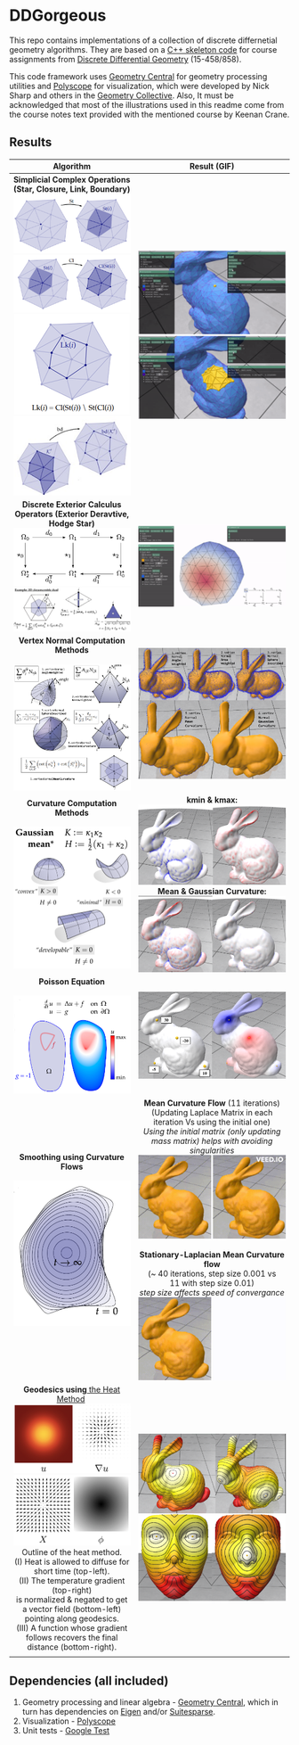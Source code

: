 # DDGorgeous

This repo contains implementations of a collection of discrete differnetial geometry algorithms. They are based on a [C++ skeleton code](https://github.com/GeometryCollective/ddg-exercises) for course assignments from [Discrete Differential Geometry](https://brickisland.net/DDGSpring2020/) (15-458/858).

This code framework uses [Geometry Central](https://github.com/nmwsharp/geometry-central) for geometry processing utilities and [Polyscope](https://github.com/nmwsharp/polyscope) for visualization, which were developed by Nick Sharp and others in the [Geometry Collective](http://geometry.cs.cmu.edu/). Also, It must be acknowledged that most of the illustrations used in this readme come from the course notes text provided with the mentioned course by Keenan Crane.

## Results

|                                                                                                                                                                                                                                                                     Algorithm                                                                                                                                                                                                                                                                     |                                                                                                                                                                                                                                              Result (GIF)                                                                                                                                                                                                                                              |
| :-----------------------------------------------------------------------------------------------------------------------------------------------------------------------------------------------------------------------------------------------------------------------------------------------------------------------------------------------------------------------------------------------------------------------------------------------------------------------------------------------------------------------------------------------: | :-----------------------------------------------------------------------------------------------------------------------------------------------------------------------------------------------------------------------------------------------------------------------------------------------------------------------------------------------------------------------------------------------------------------------------------------------------------------------------------------------------: |
|                                                                                                                                                  **Simplicial Complex Operations (Star, Closure, Link, Boundary)**<br />![img](image/README/1650891275357.png)<br />![img](image/README/1650891304489.png)<br />![img](image/README/1650891320023.png)<br />![img](image/README/1650891245290.png)                                                                                                                                                  |                                                                                                                                                                                                             ![img](image/README/1650890503193.png)<br />![img](image/README/1650890508006.png)                                                                                                                                                                                                             |
|                                                                                                                                                                                        **Discrete Exterior Calculus Operators (Exterior Deravtive, Hodge Star)**<br />![img](image/README/1650891936774.png)<br />![img](image/README/1650891955530.png)                                                                                                                                                                                        |                                                                                                                                                                                                                                  ![img](image/README/1650902675076.png)                                                                                                                                                                                                                                  |
|                                                                                                                                                                                                                       **Vertex Normal Computation Methods<br /><br />![1676067070587](image/README/1676067070587.png)**                                                                                                                                                                                                                       |                                                                                                                                                                                                                             ![1676072347255](image/README/1676072347255.png)                                                                                                                                                                                                                             |
|                                                                                                                                                                                                                         **Curvature Computation Methods<br /><br />![1676070772224](image/README/1676070772224.png)**                                                                                                                                                                                                                         |                                                                                                                                                                **kmin & kmax:**<br />![1676070259394](image/README/1676070259394.png)<br />**Mean & Gaussian Curvature:**<br />![1676070266904](image/README/1676070266904.png)                                                                                                                                                                |
|                                                                                                                                                                                                                               **Poisson Equation<br /><br />![1676147668933](image/README/1676147668933.png)**                                                                                                                                                                                                                               |                                                                                                                                                                                                                             ![1676148797658](image/README/1676148797658.png)                                                                                                                                                                                                                             |
|                                                                                                                                                                                                                        **Smoothing using Curvature Flows<br /><br />![1676147729135](image/README/1676147729135.png)**                                                                                                                                                                                                                        | **Mean Curvature Flow** (11 iterations)<br />(Updating Laplace Matrix in each iteration Vs using the initial one)<br />*Using the initial matrix (only updating mass matrix) helps with avoiding singularities*<br />![flow1](image/README/meancurvature1.gif)<br /><br />**Stationary-Laplacian Mean Curvature flow**<br />(~ 40 iterations, step size 0.001 vs 11 with step size 0.01)<br />*step size affects speed of convergance*<br />![flow2](image/README/meancurvature2.gif) |
| **Geodesics using**[ the Heat Method](https://www.cs.cmu.edu/~kmcrane/Projects/HeatMethod/) <br />![1676071513876](image/README/1676071513876.png)<br />![1676071566899](image/README/1676071566899.png)<br />Outline of the heat method. <br />(I) Heat is allowed to diffuse for short time (top-left). <br />(II) The temperature gradient (top-right) <br />is normalized & negated to get a vector field (bottom-left) pointing along geodesics. <br />(III) A function whose gradient follows recovers the final distance (bottom-right). |                                                                                                                                                                                                                             ![1676073261736](image/README/1676073261736.png)                                                                                                                                                                                                                             |
|                                                                                                                                                                                                                                                                                                                                                                                                                                                                                                                                                  |                                                                                                                                                                                                                                                                                                                                                                                                                                                                                                        |

## Dependencies (all included)

1. Geometry processing and linear algebra - [Geometry Central](https://github.com/nmwsharp/geometry-central), which in turn has dependencies on [Eigen](https://eigen.tuxfamily.org) and/or [Suitesparse](https://people.engr.tamu.edu/davis/suitesparse.html).
2. Visualization - [Polyscope](https://github.com/nmwsharp/polyscope)
3. Unit tests - [Google Test](https://github.com/google/googletest)
